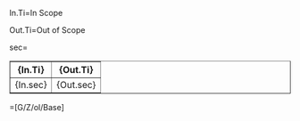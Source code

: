 In.Ti=In Scope

Out.Ti=Out of Scope

sec=<table border=1><tr><th>{In.Ti}</th><th>{Out.Ti}</th></tr><tr><td>{In.sec}</td><td>{Out.sec}</td></tr></table>


=[G/Z/ol/Base]

